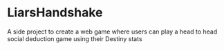 # LiarsHandshake
A side project to create a web game where users can play a head to head social deduction game using their Destiny stats
